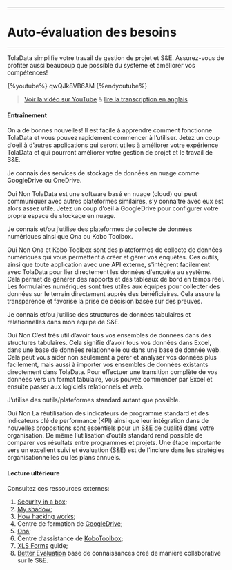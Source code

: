 ****
# Auto-évaluation des besoins
---
TolaData simplifie votre travail de gestion de projet et S&E. Assurez-vous de profiter aussi beaucoup que possible du système et améliorer vos compétences!

{%youtube%} qwQJk8VB6AM {%endyoutube%}  
> [Voir la vidéo sur YouTube](https://www.youtube.com/embed/qwQJk8VB6AM?cc_load_policy=1&cc_lang_pref=fr) & [lire la  transcription en anglais](https://docs.google.com/document/d/1DCaeMviBwSO5hGSfeh6Y9McPI6D1dzxJyDs5kKa4wug/edit#heading=h.i0ql8wjixfnz)

#### Entraînement  

On a de bonnes nouvelles! Il est facile à apprendre comment fonctionne TolaData et vous pouvez rapidement commencer à l’utiliser. Jetez un coup d’oeil à d’autres applications qui seront utiles à améliorer votre expérience TolaData et qui pourront améliorer votre gestion de projet et le travail de S&E.

<quiz>
<question> 
<p>Je connais des services de stockage de données en nuage comme GoogleDrive ou OneDrive.</p>
<answer correct>Oui</answer>  
<answer>Non</answer>
<explanation>TolaData est une software basé en nuage (cloud) qui peut communiquer avec autres plateformes similaires, s’y connaître avec eux est alors assez utile. Jetez un coup d’oeil à GoogleDrive pour configurer votre propre espace de stockage en nuage.</explanation>
</question>
<question> 
<p>Je connais et/ou j’utilise des plateformes de collecte de données numériques ainsi que Ona ou Kobo Toolbox.</p>
<answer correct>Oui</answer>  
<answer>Non</answer>
<explanation>Ona et Kobo Toolbox sont des plateformes de collecte de données numériques qui vous permettent à créer et gérer vos enquêtes.  Ces outils, ainsi que toute application avec une API externe, s'intègrent facilement avec TolaData pour lier directement les données d'enquête au système. Cela permet de générer des rapports et des tableaux de bord en temps réel. Les formulaires numériques sont très utiles aux équipes pour collecter des données sur le terrain directement auprès des bénéficiaires. Cela assure la transparence et favorise la prise de décision basée sur des preuves. </explanation>
</question>
<question> 
<p>Je connais et/ou j’utilise des structures de données tabulaires et relationnelles dans mon équipe de S&E.</p>
<answer correct>Oui</answer>  
<answer>Non</answer>
<explanation>C’est très util d’avoir tous vos ensembles de données dans des structures tabulaires. Cela signifie d’avoir tous vos données dans Excel, dans une base de données relationnelle ou dans une base de donnée web. Cela peut vous aider non seulement à gérer et analyser vos données plus facilement, mais aussi à importer vos ensembles de données existants directement dans TolaData. Pour effectuer une transition complète de vos données vers un format tabulaire, vous pouvez commencer par Excel et ensuite passer aux logiciels relationnels et web.</explanation> 
</question>
<question>
<p>J’utilise des outils/plateformes standard autant que possible.</p>
<answer correct>Oui</answer>
<answer>Non</answer>
<explanation>La réutilisation des indicateurs de programme standard et des indicateurs clé de performance (KPI) ainsi que leur intégration dans de nouvelles propositions sont  essentiels pour un S&E de qualité dans votre organisation. De même l’utilisation d’outils standard rend possible de comparer vos résultats entre programmes et projets. Une étape importante vers un excellent suivi et évaluation (S&E) est de l’inclure dans les stratégies organisationnelles ou les plans annuels.</explanation>
</question>
</quiz> 

#### Lecture ultérieure
Consultez ces ressources externes: 
 
1. [Security in a box](https://securityinabox.org/en/);
2. [My shadow](https://myshadow.org/);
3. [How hacking works](https://motherboard.vice.com/en_us/topic/how-hacking-works);
4. Centre de formation de [GoogleDrive](https://gsuite.google.com/learning-center/products/drive/get-started/#!/);
5. [Ona](https://ona.io/home/);
6. Centre d’assistance de [KoboToolbox](http://help.kobotoolbox.org/);
7. [XLS Forms](http://xlsform.org/) guide;
8. [Better Evaluation](http://www.betterevaluation.org/en) base de connaissances créé de manière collaborative sur le S&E.









